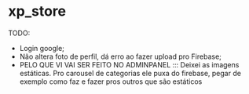 # xp_store

TODO:
- Login google;
- Não altera foto de perfil, dá erro ao fazer upload pro Firebase;
- PELO QUE VI VAI SER FEITO NO ADMINPANEL ::: Deixei as imagens estáticas. Pro carousel de categorias ele puxa do firebase, pegar de exemplo como faz e fazer pros outros que são estáticos


